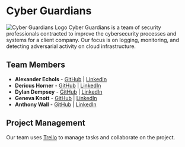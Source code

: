 # Cyber Guardians
![Cyber Guardians Logo](https://doc-04-6c-prod-03-apps-viewer.googleusercontent.com/viewer2/prod-03/pdf/jtp5tjjrf2llakn9t1p235rcqgi2f9r2/qbvr7gnea0tmtjtcgnjttft9goj5q6n9/1684079250000/3/116293666838334526057/APznzaYFF5a4hIr72Vji26BmyByb6BPlahtq3cFS-0tslL7_HaEf9R1sJPe0v2PCfgu6o9rdrh7E2DXrGHg37Omc2lk5XCyobN1LUkDLqhPoZsEkslYLxTJd3n5X7J-iQpg7BHgat5ghLmkuXbcU9cah9cnrNHxxS7nDOnRb1K08Ld6eWuqAqW0lZfepFKi9yo7AW-zdif4Z0en3dm6NVNofY15hvGJvDzqOuXs5gdn7cz2Tv6vU9hSrCBkkWu92XRyz3Ige53Kny0NxZonUOw086Dtz8KwEZKKiE-oXyZaksHNG6Or8d3WQH_d0kWTO8e8SnzBDTCGEiAB5vB_I0xdGcqg3zx0gHEL28iLsWtBk8pWeJIPGLtAHpo-AbEqQbYKOd6gvf_wk_--iGdJI0f__-qJxNdZuYQ==?authuser=0&nonce=okf266r1gvei2&user=116293666838334526057&hash=dunv7n2orj3tt56c0hgdbs6vi2ldpn1n)
Cyber Guardians is a team of security professionals contracted to improve the cybersecurity processes and systems for a client company. Our focus is on logging, monitoring, and detecting adversarial activity on cloud infrastructure.

## Team Members

- **Alexander Echols** - [GitHub](https://github.com/R00sterGuy) | [LinkedIn](https://www.linkedin.com/in/alexander88echols/)
- **Dericus Horner** - [GitHub](https://github.com/Dhorner4) | [LinkedIn](https://www.linkedin.com/in/dericus-horner/)
- **Dylan Dempsey** - [GitHub](https://github.com/DylanDempsey1) | [LinkedIn](https://www.linkedin.com/in/your-new-associate/)
- **Geneva Knott** - [GitHub](https://github.com/GenevaKnott) | [LinkedIn](https://www.linkedin.com/in/genevaknott/)
- **Anthony Wall** - [GitHub](https://github.com/Anthony098626) | [LinkedIn](https://www.linkedin.com/in/anthony-wall-a2783019/)

## Project Management

Our team uses [Trello](https://trello.com/b/BipghZcm/cyber-guardians) to manage tasks and collaborate on the project.
